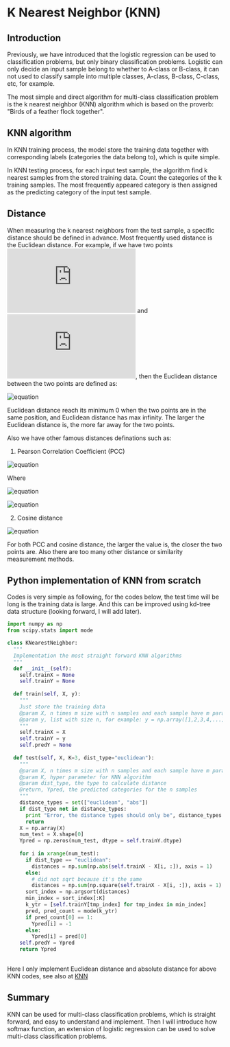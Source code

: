 # K Nearest Neighbor (KNN)

## Introduction

Previously, we have introduced that the logistic regression can be used to classification problems, but only binary classification problems.
Logistic can only decide an input sample belong to whether to A-class or B-class, it can not used to classify sample into multiple classes,
A-class, B-class, C-class, etc, for example.

The most simple and direct algorithm for multi-class classification problem is the k nearest neighbor (KNN) algorithm which is based on the
proverb: "Birds of a feather flock together". 

## KNN algorithm

In KNN training process, the model store the training data together with corresponding labels (categories the data belong to), which is
quite simple.

In KNN testing process, for each input test sample, the algorithm find k nearest samples from the stored training data. Count the categories
of the k training samples. The most frequently appeared category is then assigned as the predicting category of the input test sample.

## Distance

When measuring the k nearest neighbors from the test sample, a specific distance should be defined in advance. Most frequently used distance
is the Euclidean distance. For example, if we have two points ![equation](http://latex.codecogs.com/gif.latex?X_1=(a_1,a_2,...,a_m)) 
and ![equation](http://latex.codecogs.com/gif.latex?X_2=(b_1,b_2,...,b_m)), then the Euclidean distance between the two points are defined as:

![equation](http://latex.codecogs.com/gif.latex?d(X_1,X_2)=\sqrt{\sum_{i=1}^{m}(a_i-b_i)^2})

Euclidean distance reach its minimum 0 when the two points are in the same position, and Euclidean distance has max infinity. The larger the
Euclidean distance is, the more far away for the two points.

Also we have other famous distances definations such as:

1. Pearson Correlation Coefficient (PCC)

![equation](http://latex.codecogs.com/gif.latex?PCC(X_1,X_2)=\frac{\sum_{i=1}^{m}(a_i-\bar{a})(b_i-\bar{b})}{\sqrt{\sum_{i=1}^{m}(a_i-\bar{a})^2}\sqrt{\sum_{i=1}^{m}(b_i-\bar{b})^2}})

Where 

![equation](http://latex.codecogs.com/gif.latex?\bar{a}=\frac{1}{m}\sum_{i=1}^{m}a_i)

![equation](http://latex.codecogs.com/gif.latex?\bar{b}=\frac{1}{m}\sum_{i=1}^{m}b_i)

2. Cosine distance

![equation](http://latex.codecogs.com/gif.latex?cosine(X_1,X_2)=\frac{\sum_{i=1}^{m}a_ib_i}{\sqrt{\sum_{i=1}^{m}a_i^2}\sqrt{\sum_{i=1}^{m}b_i^2}})

For both PCC and cosine distance, the larger the value is, the closer the two points are. Also there are too many other distance or similarity measurement methods.

## Python implementation of KNN from scratch

Codes is very simple as following, for the codes below, the test time will be long is the training data is large. And this can be improved using kd-tree data structure (looking forward, I will add later).

```python
import numpy as np
from scipy.stats import mode

class KNearestNeighbor:
  """
  Implementation the most straight forward KNN algorithms
  """
  def __init__(self):
    self.trainX = None
    self.trainY = None
    
  def train(self, X, y):
    """
    Just store the training data
    @param X, n times m size with n samples and each sample have m paramters, for example: X = np.array([[1,2],[3,4],[2,3],...])
    @param y, list with size n, for example: y = np.array([1,2,3,4,...])
    """
    self.trainX = X
    self.trainY = y
    self.predY = None
    
  def test(self, X, K=3, dist_type="euclidean"):
    """
    @param X, n times m size with n samples and each sample have m paramters, for example: X = np.array([[1,2],[3,4],[2,3],...])
    @param K, hyper parameter for KNN algorithm
    @param dist_type, the type to calculate distance
    @return, Ypred, the predicted categories for the n samples
    """
    distance_types = set(["euclidean", "abs"])
    if dist_type not in distance_types:
      print "Error, the distance types should only be", distance_types
      return
    X = np.array(X)
    num_test = X.shape[0]
    Ypred = np.zeros(num_test, dtype = self.trainY.dtype)
    
    for i in xrange(num_test):
      if dist_type == "euclidean":
        distances = np.sum(np.abs(self.trainX - X[i, :]), axis = 1)
      else:
        # did not sqrt because it's the same
        distances = np.sum(np.square(self.trainX - X[i, :]), axis = 1)
      sort_index = np.argsort(distances)
      min_index = sort_index[:K]
      k_ytr = [self.trainY[tmp_index] for tmp_index in min_index]
      pred, pred_count = mode(k_ytr)
      if pred_count[0] == 1:
        Ypred[i] = -1
      else:
        Ypred[i] = pred[0]
    self.predY = Ypred
    return Ypred
  

```

Here I only implement Euclidean distance and absolute distance for above KNN codes, see also at [KNN](https://github.com/chenxingwei/machine_learning_from_scratch/blob/master/codes/KNN.py)

## Summary

KNN can be used for multi-class classification problems, which is straight forward, and easy to understand and implement. Then I will introduce how softmax function, an extension of logistic regression can be used to solve multi-class classification problems.



